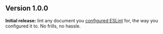 ## Version 1.0.0

**Initial release:** lint any document you [configured ESLint](https://eslint.org/docs/user-guide/configuring) for, the way you configured it to. No frills, no hassle.
